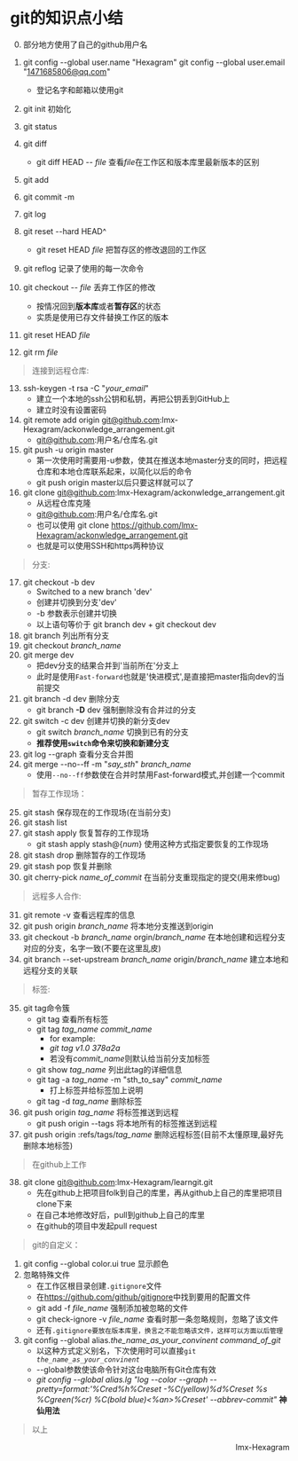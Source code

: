 # git的知识点小结
0. 部分地方使用了自己的github用户名
1. git config --global user.name "Hexagram"
   git config --global user.email "1471685806@qq.com"
   * 登记名字和邮箱以使用git

2. git init 初始化
3. git status
4. git diff
   * git diff HEAD -- *file* 查看*file*在工作区和版本库里最新版本的区别
5. git add
6. git commit -m
7. git log
8. git reset --hard HEAD^
    * git reset HEAD *file* 把暂存区的修改退回的工作区
9. git reflog 记录了使用的每一次命令
10.  git checkout -- *file* 丢弃工作区的修改
     * 按情况回到**版本库**或者**暂存区**的状态
     * 实质是使用已存文件替换工作区的版本
11. git reset HEAD *file*
12. git rm *file*  
> 连接到远程仓库:
13. ssh-keygen -t rsa -C "*your_email*"
    * 建立一个本地的ssh公钥和私钥，再把公钥丢到GitHub上
    * 建立时没有设置密码
14. git remote add origin git@github.com:lmx-Hexagram/ackonwledge_arrangement.git
    * git@github.com:用户名/仓库名.git
15. git push -u origin master
    * 第一次使用时需要用-u参数，使其在推送本地master分支的同时，把远程仓库和本地仓库联系起来，以简化以后的命令
    * git push origin master以后只要这样就可以了
16. git clone git@github.com:lmx-Hexagram/ackonwledge_arrangement.git
    * 从远程仓库克隆
    * git@github.com:用户名/仓库名.git
    * 也可以使用 git clone https://github.com/lmx-Hexagram/ackonwledge_arrangement.git
    * 也就是可以使用SSH和https两种协议 

>分支:
17. git checkout -b dev
    * Switched to a new branch 'dev'
    * 创建并切换到分支'dev'
    * -b 参数表示创建并切换
    * 以上语句等价于 git branch dev + git checkout dev
18. git branch 列出所有分支
19. git checkout _branch\_name_
20. git merge dev 
    * 把dev分支的结果合并到'当前所在'分支上
    * 此时是使用<code>Fast-forward</code>也就是'快进模式',是直接把master指向dev的当前提交
21. git branch -d dev 删除分支
    * git branch **-D** dev 强制删除没有合并过的分支
22. git switch -c dev 创建并切换的新分支dev
    * git switch _branch\_name_ 切换到已有的分支
    * **推荐使用<code>switch</code>命令来切换和新建分支**
23. git log --graph 查看分支合并图
24. git merge --no--ff -m "*say_sth*" *branch\_name*
    * 使用<code>--no--ff</code>参数使在合并时禁用Fast-forward模式,并创建一个commit

> 暂存工作现场：
25. git stash 保存现在的工作现场(在当前分支)
26. git stash list
27. git stash apply 恢复暂存的工作现场
    * git stash apply stash@{*num*} 使用这种方式指定要恢复的工作现场
28. git stash drop 删除暂存的工作现场
29. git stash pop 恢复并删除
30. git cherry-pick *name_of_commit* 在当前分支重现指定的提交(用来修bug)
>远程多人合作:
31. git remote -v 查看远程库的信息
32. git push origin *branch_name* 将本地分支推送到origin
33. git checkout -b *branch_name* orgin/*branch_name* 在本地创建和远程分支对应的分支，名字一致(不要在这里乱皮)
34. git branch --set-upstream *branch_name* origin/*branch_name* 建立本地和远程分支的关联

>标签:
35. git tag命令簇
    * git tag 查看所有标签
    * git tag *tag_name* *commit_name*
        * for example:
        * *git tag v1.0 378a2a*
        * 若没有*commit_name*则默认给当前分支加标签
    * git show *tag_name* 列出此tag的详细信息
    * git tag -a *tag_name* -m "sth_to_say" *commit_name*
        * 打上标签并给标签加上说明
    * git tag -d *tag_name* 删除标签
36. git push origin *tag_name* 将标签推送到远程
    * git push origin --tags 将本地所有的标签推送到远程
37. git push origin :refs/tags/*tag_name* 删除远程标签(目前不太懂原理,最好先删除本地标签)
>在github上工作
38. git clone git@github.com:lmx-Hexagram/learngit.git
    * 先在github上把项目folk到自己的库里，再从github上自己的库里把项目clone下来
    * 在自己本地修改好后，pull到github上自己的库里
    * 在github的项目中发起pull request
>git的自定义：
1.  git config --global color.ui true 显示颜色
2.  忽略特殊文件
    * 在工作区根目录创建<code>.gitignore</code>文件
    * 在<https://github.com/github/gitignore>中找到要用的配置文件
    * git add -f *file_name* 强制添加被忽略的文件
    * git check-ignore -v *file_name* 查看时那一条忽略规则，忽略了该文件
    * 还有<code>.gitignore要放在版本库里，换言之不能忽略该文件，这样可以方面以后管理</code>
3.  git config --global alias.*the_name_as_your_convinent* *command_of_git*
    * 以这种方式定义别名，下次使用时可以直接<code>git *the_name_as_your_convinent*</code>
    * --global参数使该命令针对这台电脑所有Git仓库有效
    * *git config --global alias.lg "log --color --graph --pretty=format:'%Cred%h%Creset -%C(yellow)%d%Creset %s %Cgreen(%cr) %C(bold blue)<%an>%Creset' --abbrev-commit"* **神仙用法**
>以上
<p align=right>lmx-Hexagram</p>
